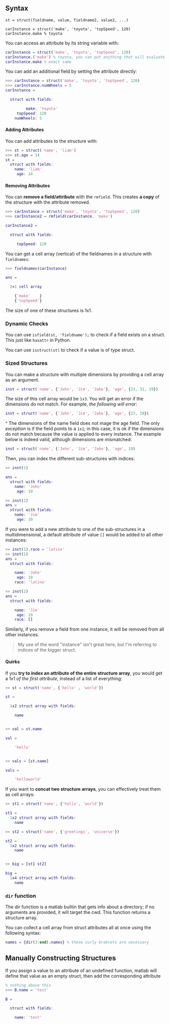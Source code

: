 
## Syntax
`st = struct(fieldname, value, fieldname2, value2, ...)`

`carInstance = struct('make', 'toyota', 'topSpeed', 120)`
`carInstance.make % toyota`

You can access an attribute by its string variable with:
```matlab
carInstance = struct('make', 'toyota', 'topSpeed', 120)
carInstance.('make') % toyota, you can put anything that will evaluate to a str
carInstance.make % exact same
```

You can add an additional field by setting the attribute directly:
```matlab
>>> carInstance = struct('make', 'toyota', 'topSpeed', 120)
>>> carInstance.numWheels = 5
carInstance = 

  struct with fields:

         make: 'toyota'
     topSpeed: 120
    numWheels: 5
```

#### Adding Attributes
You can add attributes to the structure with:
```matlab
>>> st = struct('name', 'liam')
>>> st.age = 14
st = 
  struct with fields:
    name: 'liam'
     age: 14
```

#### Removing Attributes

You can **remove a field/attribute** with the `rmfield`. This creates **a copy** of the structure with the attribute removed.
```matlab
>>> carInstance = struct('make', 'toyota', 'topSpeed', 120)
>>> carInstance2 = rmfield(carInstance, 'make')

carInstance2 = 

  struct with fields:

     topSpeed: 120

```

You can get a cell array (vertical) of the fieldnames in a structure with `fieldnames`:
```matlab
>>> fieldnames(carInstance)

ans =

  2×1 cell array

    {'make'    }
    {'topSpeed'}
```

The size of one of these structures is 1x1. 


### Dynamic Checks

You can use `isfield(st, 'fieldname');` to check if a field exists on a struct. This just like `hasattr` in Python.

You can use `isstruct(st)` to check if a value is of type struct.



### Sized Structures 
You can make a structure with multiple dimensions by providing a cell array as an argument.

```matlab
inst = struct('name', {'John', 'Jim', 'Jake'}, 'age', {23, 31, 19})
```

The size of this cell array would be `1x3`. You will get an error if the dimensions do not match. For example, *the following will error*:

```matlab
inst = struct('name', {'John', 'Jim', 'Jake'}, 'age', {23, 19})
```

^ The dimensions of the name field does not mage the age field. The only *exception* is if the field points to a `1x1`; in this case, it is ok if the dimensions do not match because the value is applied to every instance. The example below is indeed valid, although dimensions are mismatched:
```matlab
inst = struct('name', {'John', 'Jim', 'Jake'}, 'age', 19)
```

Then, you can index the different sub-structures with indices:
```matlab
>> inst(1)

ans = 
  struct with fields:
    name: 'John'
     age: 19

>> inst(2)
ans = 
  struct with fields:
    name: 'Jim'
     age: 19
```

If you were to add a new attribute to one of the sub-structures in a multidimensional, a default attribute of value `[]` would be added to all other instances:
```matlab
>> inst(1).race = 'latino'
>> inst(1)
ans = 
  struct with fields:

    name: 'John'
     age: 19
    race: 'latino'

>> inst(2)
ans = 
  struct with fields:

    name: 'Jim'
     age: 19
    race: []
```

Similarly, if you remove a field from one instance, it will be removed from all other instances.

> My use of the word "instance" isn't great here, but I'm referring to indices of the bigger struct.

#### Quirks

If you **try to index an attribute of the entire structure array**, you would get a 1x1 *of the first attribute*, instead of a list of everything:
```matlab
>> st = struct('name', {'hello' , 'world'})

st = 

  1x2 struct array with fields:

    name


>> val = st.name

val =

    'hello'


>> vals = [st.name]

vals =

    'helloworld'
```

If you want to **concat two structure arrays**, you can effectively treat them as cell arrays:
```matlab
>> st1 = struct('name', {'hello', 'world'})

st1 = 
  1x2 struct array with fields:
    name

>> st2 = struct('name', {'greetings', 'universe'})

st2 = 
  1x2 struct array with fields:
    name


>> big = [st1 st2]

big = 
  1x4 struct array with fields:
    name
```

### `dir` function

The dir function is a matlab builtin that gets info about a directory; if no arguments are provided, it will target the cwd. This function returns a structure array. 

You can collect a cell array from struct attributes all at once using the following syntax:

```matlab
names = {dir(3:end).names} % these curly brakcets are necessary
```

## Manually Constructing Structures

If you assign a value to an attribute of an undefined function, matlab will define that value as an empty struct, then add the corresponding attribute

```matlab
% nothing above this
>>> B.name = 'test'

B = 

  struct with fields:

    name: 'test'

```